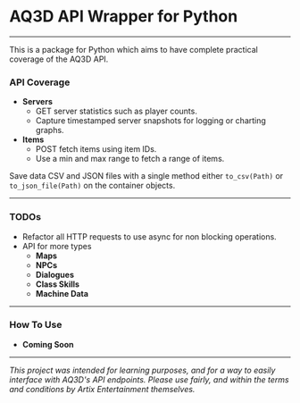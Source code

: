 # AQ3D API Wrapper for Python

---
This is a package for Python which aims to
have complete practical coverage of the AQ3D API.

### API Coverage

- **Servers**
  - GET server statistics such as player counts.
  - Capture timestamped server snapshots for logging or charting graphs.
- **Items**
  - POST fetch items using item IDs.
  - Use a min and max range to fetch a range of items.


Save data CSV and JSON files with a single method either
`to_csv(Path)` or `to_json_file(Path)` on the container objects.

---

### TODOs

- Refactor all HTTP requests to use async for non blocking operations.
- API for more types
  - **Maps**
  - **NPCs**
  - **Dialogues**
  - **Class Skills**
  - **Machine Data**

---

### How To Use

- **Coming Soon**

---

_This project was intended for learning purposes, and for
a way to easily interface with AQ3D's API endpoints. Please use fairly, 
and within the terms and conditions by Artix Entertainment themselves._